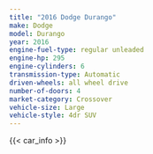 ```yaml
---
title: "2016 Dodge Durango"
make: Dodge
model: Durango
year: 2016
engine-fuel-type: regular unleaded
engine-hp: 295
engine-cylinders: 6
transmission-type: Automatic
driven-wheels: all wheel drive
number-of-doors: 4
market-category: Crossover
vehicle-size: Large
vehicle-style: 4dr SUV
---
```


{{< car_info >}}
